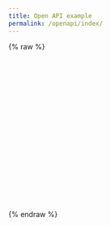 ```yaml
---
title: Open API example
permalink: /openapi/index/
---
```


{% raw %}
<iframe frameborder="no" border="0" marginwidth="0" marginheight="0" width="500" height="300">
	<p>Use this page if you want to use Swagger UI to render Open API specs instead of writing your reference in Markdown. This page includes an iFrame that embeds the swagger-ui inside the site.</p>
</iframe>
{% endraw %}

